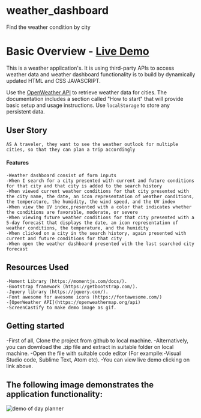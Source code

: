 # weather_dashboard
Find the weather condition by city

# Basic Overview - [Live Demo](https://marasinipradeep.github.io/weather_dashboard/)

This is a weather  application's. It is using third-party APIs to access weather data and weather dashboard functionality  is to build by dynamically updated HTML and CSS JAVASCRIPT.

Use the [OpenWeather API](https://openweathermap.org/api) to retrieve weather data for cities. The documentation includes a section called "How to start" that will provide basic setup and usage instructions. Use `localStorage` to store any persistent data.


## User Story

```
AS A traveler, they want to see the weather outlook for multiple cities, so that they can plan a trip accordingly
```

#### Features

```
-Weather dashboard consist of form inputs
-When I search for a city presented with current and future conditions for that city and that city is added to the search history
-When viewed current weather conditions for that city presented with the city name, the date, an icon representation of weather conditions, the temperature, the humidity, the wind speed, and the UV index
-When view the UV index,presented with a color that indicates whether the conditions are favorable, moderate, or severe
-When viewing future weather conditions for that city presented with a 5-day forecast that displays the date, an icon representation of weather conditions, the temperature, and the humidity
-When clicked on a city in the search history, again presented with current and future conditions for that city
-When open the weather dashboard presented with the last searched city forecast
```
 

## Resources Used
```
-Moment Library (https://momentjs.com/docs/).
-Bootstrap framework (https://getbootstrap.com/).
-Jquery library (https://jquery.com/).
-Font awesome for awesome icons (https://fontawesome.com/)
-[OpenWeather API](https://openweathermap.org/api)
-ScreenCastify to make demo image as gif.

```


 ## Getting started

-First of all, Clone the project from github to local machine.
-Alternatively, you can download the .zip file and extract in suitable folder on local machine. 
-Open the file with suitable code editor (For examplle:-Visual Studio code, Sublime Text, Atom etc).
-You can view live demo clicking on link above.

## The following image demonstrates the application functionality:

![demo of day planner](Assets/images/)
